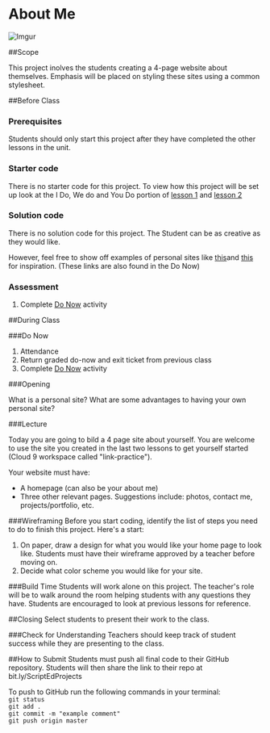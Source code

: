 # About Me

![Imgur](http://i.imgur.com/qZgczwFm.png)

##Scope

This project inolves the students creating a 4-page website about themselves. Emphasis will be placed on styling these sites using a common stylesheet.
 
##Before Class

### Prerequisites
Students should only start this project after they have completed the other lessons in the unit.

### Starter code

There is no starter code for this project. To view how this project will be set up look at the I Do, We do and You Do portion of [lesson 1](https://github.com/ScriptEdcurriculum/curriculum2015/tree/master/units/9-HTML2/lessons/1-linkingPages) and [lesson 2](https://github.com/ScriptEdcurriculum/curriculum2015/tree/master/units/9-HTML2/lessons/2-styleScript)

### Solution code

There is no solution code for this project. The Student can be as creative as they would like.

However, feel free to show off examples of personal sites like [this](http://annaellenberger.com/)and [this](http://thomasjfrank.com/v2/) for inspiration. (These links are also found in the Do Now)

### Assessment

1. Complete [Do Now](do_now.md) activity

##During Class

###Do Now

1. Attendance
2. Return graded do-now and exit ticket from previous class
3. Complete [Do Now](do_now.md) activity

###Opening

What is a personal site? What are some advantages to having your own personal site?

###Lecture

Today you are going to bild a 4 page site about yourself. You are welcome to use the site you created in the last two lessons to get yourself started (Cloud 9 workspace called "link-practice").

Your website must have:

* A homepage (can also be your about me)
* Three other relevant pages. Suggestions include: photos, contact me, projects/portfolio, etc. 


###Wireframing
Before you start coding, identify the list of steps you need to do to finish this project. Here's a start:

1. On paper, draw a design for what you would like your home page to look like. Students must have their wireframe approved by a teacher before moving on.
2. Decide what color scheme you would like for your site.


###Build Time
Students will work alone on this project. The teacher's role will be to walk around the room helping students with any questions they have. Students are encouraged to look at previous lessons for reference.

##Closing
Select students to present their work to the class.

###Check for Understanding
Teachers should keep track of student success while they are presenting to the class.

##How to Submit
Students must push all final code to their GitHub repository. Students will then share the link to their repo at bit.ly/ScriptEdProjects

To push to GitHub run the following commands in your terminal:  
`git status`  
`git add .`  
`git commit -m "example comment"`  
`git push origin master`
